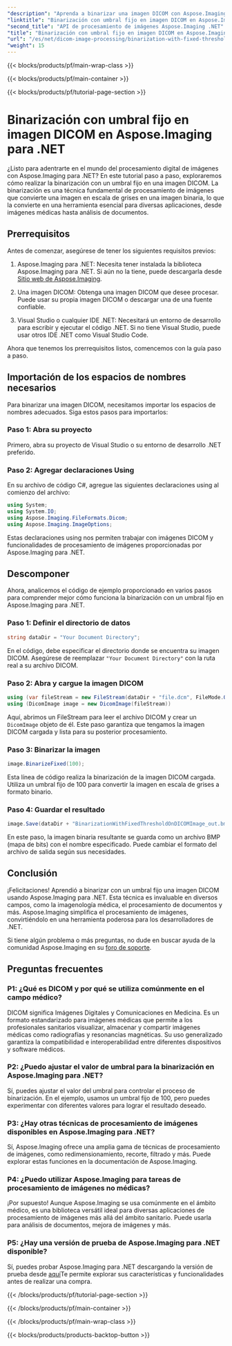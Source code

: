 ```yaml
---
"description": "Aprenda a binarizar una imagen DICOM con Aspose.Imaging para .NET. Guía paso a paso con ejemplos de código."
"linktitle": "Binarización con umbral fijo en imagen DICOM en Aspose.Imaging para .NET"
"second_title": "API de procesamiento de imágenes Aspose.Imaging .NET"
"title": "Binarización con umbral fijo en imagen DICOM en Aspose.Imaging para .NET"
"url": "/es/net/dicom-image-processing/binarization-with-fixed-threshold-on-dicom-image/"
"weight": 15
---
```


{{< blocks/products/pf/main-wrap-class >}}

{{< blocks/products/pf/main-container >}}

{{< blocks/products/pf/tutorial-page-section >}}

# Binarización con umbral fijo en imagen DICOM en Aspose.Imaging para .NET

¿Listo para adentrarte en el mundo del procesamiento digital de imágenes con Aspose.Imaging para .NET? En este tutorial paso a paso, exploraremos cómo realizar la binarización con un umbral fijo en una imagen DICOM. La binarización es una técnica fundamental de procesamiento de imágenes que convierte una imagen en escala de grises en una imagen binaria, lo que la convierte en una herramienta esencial para diversas aplicaciones, desde imágenes médicas hasta análisis de documentos.

## Prerrequisitos

Antes de comenzar, asegúrese de tener los siguientes requisitos previos:

1. Aspose.Imaging para .NET: Necesita tener instalada la biblioteca Aspose.Imaging para .NET. Si aún no la tiene, puede descargarla desde [Sitio web de Aspose.Imaging](https://releases.aspose.com/imaging/net/).

2. Una imagen DICOM: Obtenga una imagen DICOM que desee procesar. Puede usar su propia imagen DICOM o descargar una de una fuente confiable.

3. Visual Studio o cualquier IDE .NET: Necesitará un entorno de desarrollo para escribir y ejecutar el código .NET. Si no tiene Visual Studio, puede usar otros IDE .NET como Visual Studio Code.

Ahora que tenemos los prerrequisitos listos, comencemos con la guía paso a paso.

## Importación de los espacios de nombres necesarios

Para binarizar una imagen DICOM, necesitamos importar los espacios de nombres adecuados. Siga estos pasos para importarlos:

### Paso 1: Abra su proyecto

Primero, abra su proyecto de Visual Studio o su entorno de desarrollo .NET preferido.

### Paso 2: Agregar declaraciones Using

En su archivo de código C#, agregue las siguientes declaraciones using al comienzo del archivo:

```csharp
using System;
using System.IO;
using Aspose.Imaging.FileFormats.Dicom;
using Aspose.Imaging.ImageOptions;
```

Estas declaraciones using nos permiten trabajar con imágenes DICOM y funcionalidades de procesamiento de imágenes proporcionadas por Aspose.Imaging para .NET.

## Descomponer

Ahora, analicemos el código de ejemplo proporcionado en varios pasos para comprender mejor cómo funciona la binarización con un umbral fijo en Aspose.Imaging para .NET.

### Paso 1: Definir el directorio de datos

```csharp
string dataDir = "Your Document Directory";
```

En el código, debe especificar el directorio donde se encuentra su imagen DICOM. Asegúrese de reemplazar `"Your Document Directory"` con la ruta real a su archivo DICOM.

### Paso 2: Abra y cargue la imagen DICOM

```csharp
using (var fileStream = new FileStream(dataDir + "file.dcm", FileMode.Open, FileAccess.Read))
using (DicomImage image = new DicomImage(fileStream))
```

Aquí, abrimos un FileStream para leer el archivo DICOM y crear un `DicomImage` objeto de él. Este paso garantiza que tengamos la imagen DICOM cargada y lista para su posterior procesamiento.

### Paso 3: Binarizar la imagen

```csharp
image.BinarizeFixed(100);
```

Esta línea de código realiza la binarización de la imagen DICOM cargada. Utiliza un umbral fijo de 100 para convertir la imagen en escala de grises a formato binario.

### Paso 4: Guardar el resultado

```csharp
image.Save(dataDir + "BinarizationWithFixedThresholdOnDICOMImage_out.bmp", new BmpOptions());
```

En este paso, la imagen binaria resultante se guarda como un archivo BMP (mapa de bits) con el nombre especificado. Puede cambiar el formato del archivo de salida según sus necesidades.

## Conclusión

¡Felicitaciones! Aprendió a binarizar con un umbral fijo una imagen DICOM usando Aspose.Imaging para .NET. Esta técnica es invaluable en diversos campos, como la imagenología médica, el procesamiento de documentos y más. Aspose.Imaging simplifica el procesamiento de imágenes, convirtiéndolo en una herramienta poderosa para los desarrolladores de .NET.

Si tiene algún problema o más preguntas, no dude en buscar ayuda de la comunidad Aspose.Imaging en su [foro de soporte](https://forum.aspose.com/).

## Preguntas frecuentes

### P1: ¿Qué es DICOM y por qué se utiliza comúnmente en el campo médico?

DICOM significa Imágenes Digitales y Comunicaciones en Medicina. Es un formato estandarizado para imágenes médicas que permite a los profesionales sanitarios visualizar, almacenar y compartir imágenes médicas como radiografías y resonancias magnéticas. Su uso generalizado garantiza la compatibilidad e interoperabilidad entre diferentes dispositivos y software médicos.

### P2: ¿Puedo ajustar el valor de umbral para la binarización en Aspose.Imaging para .NET?

Sí, puedes ajustar el valor del umbral para controlar el proceso de binarización. En el ejemplo, usamos un umbral fijo de 100, pero puedes experimentar con diferentes valores para lograr el resultado deseado.

### P3: ¿Hay otras técnicas de procesamiento de imágenes disponibles en Aspose.Imaging para .NET?

Sí, Aspose.Imaging ofrece una amplia gama de técnicas de procesamiento de imágenes, como redimensionamiento, recorte, filtrado y más. Puede explorar estas funciones en la documentación de Aspose.Imaging.

### P4: ¿Puedo utilizar Aspose.Imaging para tareas de procesamiento de imágenes no médicas?

¡Por supuesto! Aunque Aspose.Imaging se usa comúnmente en el ámbito médico, es una biblioteca versátil ideal para diversas aplicaciones de procesamiento de imágenes más allá del ámbito sanitario. Puede usarla para análisis de documentos, mejora de imágenes y más.

### P5: ¿Hay una versión de prueba de Aspose.Imaging para .NET disponible?

Sí, puedes probar Aspose.Imaging para .NET descargando la versión de prueba desde [aquí](https://releases.aspose.com/)Te permite explorar sus características y funcionalidades antes de realizar una compra.


{{< /blocks/products/pf/tutorial-page-section >}}

{{< /blocks/products/pf/main-container >}}

{{< /blocks/products/pf/main-wrap-class >}}

{{< blocks/products/products-backtop-button >}}